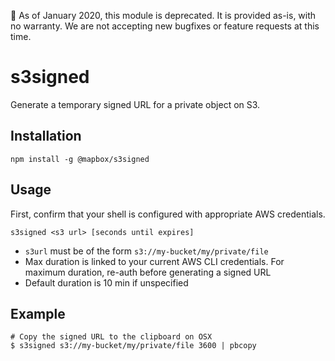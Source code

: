 🌇 As of January 2020, this module is deprecated. It is provided as-is, with no warranty. We are not accepting new bugfixes or feature requests at this time.

# s3signed

Generate a temporary signed URL for a private object on S3.

## Installation

```
npm install -g @mapbox/s3signed
```

## Usage

First, confirm that your shell is configured with appropriate AWS credentials.

```
s3signed <s3 url> [seconds until expires]
```

- `s3url` must be of the form `s3://my-bucket/my/private/file`
- Max duration is linked to your current AWS CLI credentials. For maximum duration, re-auth before generating a signed URL
- Default duration is 10 min if unspecified

## Example

```
# Copy the signed URL to the clipboard on OSX
$ s3signed s3://my-bucket/my/private/file 3600 | pbcopy
```
